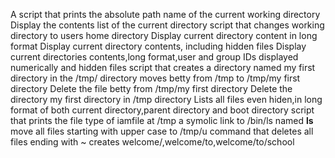 A script that prints the absolute path name of the current working directory
Display the contents list of the current directory
script that changes working directory to users home directory
Display current directory content in long format
Display current directory contents, including hidden files
Display current directories contents,long format,user and group IDs displayed numerically and hidden files
script that creates a directory named my first directory in the /tmp/ directory
moves betty from /tmp to /tmp/my first directory
Delete the file betty from /tmp/my first directory
Delete the directory my first directory in /tmp directory
Lists all files even hiden,in long format of both current directory,parent directory and boot directory
script that prints the file type of iamfile at /tmp
a symolic link to /bin/ls named __ls__
move all files starting with upper case to /tmp/u
command that deletes all files ending with ~
creates welcome/,welcome/to,welcome/to/school
